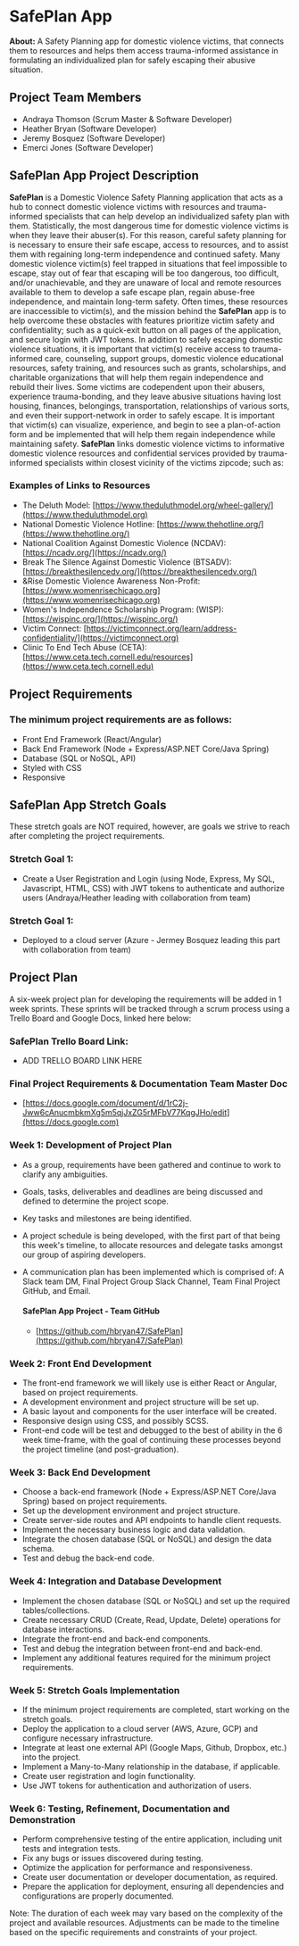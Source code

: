 # SafePlan App
**About:** A Safety Planning app for domestic violence victims, that connects them to resources and helps them access trauma-informed assistance in formulating an individualized plan for safely escaping their abusive situation.

## Project Team Members
- Andraya Thomson (Scrum Master & Software Developer)
- Heather Bryan (Software Developer)
- Jeremy Bosquez (Software Developer)
- Emerci Jones (Software Developer)

## SafePlan App Project Description
**SafePlan** is a Domestic Violence Safety Planning application that acts as a hub to connect domestic violence victims with resources and trauma-informed specialists that can help develop an individualized safety plan with them. Statistically, the most dangerous time for domestic violence victims is when they leave their abuser(s). For this reason, careful safety planning for is necessary to ensure their safe escape, access to resources, and to assist them with regaining long-term independence and continued safety. Many domestic violence victim(s) feel trapped in situations that feel impossible to escape, stay out of fear that escaping will be too dangerous, too difficult, and/or unachievable, and they are unaware of local and remote resources available to them to develop a safe escape plan, regain abuse-free independence, and maintain long-term safety. Often times, these resources are inaccessible to victim(s), and the mission behind the **SafePlan** app is to help overcome these obstacles with features prioritize victim safety and confidentiality; such as a quick-exit button on all pages of the application, and secure login with JWT tokens. 
In addition to safely escaping domestic violence situations, it is important that victim(s) receive access to trauma-informed care, counseling, support groups, domestic violence educational resources, safety training, and resources such as grants, scholarships, and charitable organizations that will help them regain independence and rebuild their lives. Some victims are codependent upon their abusers, experience trauma-bonding, and they leave abusive situations having lost housing, finances, belongings, transportation, relationships of various sorts, and even their support-network in order to safely escape. It is important that victim(s) can visualize, experience, and begin to see a plan-of-action form and be implemented that will help them regain independence while maintaining safety.
**SafePlan** links domestic violence victims to informative domestic violence resources and confidential services provided by trauma-informed specialists within closest vicinity of the victims zipcode; such as:
  ### Examples of Links to Resources
  - The Deluth Model: [https://www.theduluthmodel.org/wheel-gallery/](https://www.theduluthmodel.org)
  - National Domestic Violence Hotline: [https://www.thehotline.org/](https://www.thehotline.org/)
  - National Coalition Against Domestic Violence (NCDAV): [https://ncadv.org/](https://ncadv.org/)
  - Break The Silence Against Domestic Violence (BTSADV): [https://breakthesilencedv.org/](https://breakthesilencedv.org/)
  - &Rise Domestic Violence Awareness Non-Profit: [https://www.womenrisechicago.org](https://www.womenrisechicago.org)
  - Women's Independence Scholarship Program: (WISP): [https://wispinc.org/](https://wispinc.org/)
  - Victim Connect: [https://victimconnect.org/learn/address-confidentiality/](https://victimconnect.org)
  - Clinic To End Tech Abuse (CETA): [https://www.ceta.tech.cornell.edu/resources](https://www.ceta.tech.cornell.edu)

## Project Requirements

### The minimum project requirements are as follows:
- Front End Framework (React/Angular)
- Back End Framework (Node + Express/ASP.NET Core/Java Spring)
- Database (SQL or NoSQL, API)
- Styled with CSS
- Responsive
  
## **SafePlan App Stretch Goals**
These stretch goals are NOT required, however, are goals we strive to reach after completing the project requirements.
  ### Stretch Goal 1:
  - Create a User Registration and Login (using Node, Express, My SQL, Javascript, HTML, CSS) with JWT tokens to authenticate and authorize users (Andraya/Heather leading with collaboration from team)
  ### Stretch Goal 1:
  - Deployed to a cloud server (Azure - Jermey Bosquez leading this part with collaboration from team)
  

## Project Plan
A six-week project plan for developing the requirements will be added in 1 week sprints. These sprints will be tracked through a scrum process using a Trello Board and Google Docs, linked here below:
  ### SafePlan Trello Board Link:
  - ADD TRELLO BOARD LINK HERE
  ### Final Project Requirements & Documentation Team Master Doc
  - [https://docs.google.com/document/d/1rC2j-Jww6cAnucmbkmXg5m5qjJxZG5rMFbV77KqgJHo/edit](https://docs.google.com)


### Week 1: Development of Project Plan
- As a group, requirements have been gathered and continue to work to clarify any ambiguities.
- Goals, tasks, deliverables and deadlines are being discussed and defined to determine the project scope.
- Key tasks and milestones are being identified.
- A project schedule is being developed, with the first part of that being this week's timeline, to allocate resources and delegate tasks amongst our group of aspiring developers.
- A communication plan has been implemented which is comprised of: A Slack team DM, Final Project Group Slack Channel, Team Final Project GitHub, and Email.
 
  #### SafePlan App Project - Team GitHub
  - [https://github.com/hbryan47/SafePlan](https://github.com/hbryan47/SafePlan)

### Week 2: Front End Development
- The front-end framework we will likely use is either React or Angular, based on project requirements.
- A development environment and project structure will be set up.
- A basic layout and components for the user interface will be created.
- Responsive design using CSS, and possibly SCSS. 
- Front-end code will be test and debugged to the best of ability in the 6 week time-frame, with the goal of continuing these processes beyond the project timeline (and post-graduation).

### Week 3: Back End Development
- Choose a back-end framework (Node + Express/ASP.NET Core/Java Spring) based on project requirements.
- Set up the development environment and project structure.
- Create server-side routes and API endpoints to handle client requests.
- Implement the necessary business logic and data validation.
- Integrate the chosen database (SQL or NoSQL) and design the data schema.
- Test and debug the back-end code.

### Week 4: Integration and Database Development
- Implement the chosen database (SQL or NoSQL) and set up the required tables/collections.
- Create necessary CRUD (Create, Read, Update, Delete) operations for database interactions.
- Integrate the front-end and back-end components.
- Test and debug the integration between front-end and back-end.
- Implement any additional features required for the minimum project requirements.

### Week 5: Stretch Goals Implementation
- If the minimum project requirements are completed, start working on the stretch goals.
- Deploy the application to a cloud server (AWS, Azure, GCP) and configure necessary infrastructure.
- Integrate at least one external API (Google Maps, Github, Dropbox, etc.) into the project.
- Implement a Many-to-Many relationship in the database, if applicable.
- Create user registration and login functionality.
- Use JWT tokens for authentication and authorization of users.

### Week 6: Testing, Refinement, Documentation and Demonstration
- Perform comprehensive testing of the entire application, including unit tests and integration tests.
- Fix any bugs or issues discovered during testing.
- Optimize the application for performance and responsiveness.
- Create user documentation or developer documentation, as required.
- Prepare the application for deployment, ensuring all dependencies and configurations are properly documented.

Note: The duration of each week may vary based on the complexity of the project and available resources. Adjustments can be made to the timeline based on the specific requirements and constraints of your project.
